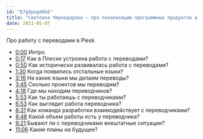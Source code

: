 ```yaml
---
id: "E7gXpugd9kE"
title: "Светлана Чернодарова — про локализацию программных продуктов в Plesk"
date: 2021-05-07
---
```


<p>Про работу с&nbsp;переводами в&nbsp;Plesk</p>

<ul class="videos__video-timecode">
    <li><a href="https://youtu.be/{{ id }}?t=0s" target="_blank">0:00</a> <span>Интро</span></li>
    <li><a href="https://youtu.be/{{ id }}?t=17s" target="_blank">0:17</a> <span>Как в Плеске устроена работа с переводами?</span></li>
    <li><a href="https://youtu.be/{{ id }}?t=50s" target="_blank">0:50</a> <span>Как исторически развивалась работа с переводами?</span></li>
    <li><a href="https://youtu.be/{{ id }}?t=90s" target="_blank">1:30</a> <span>Когда появились отстальные языки?</span></li>
    <li><a href="https://youtu.be/{{ id }}?t=196s" target="_blank">3:16</a> <span>На какие языки мы делаем переводы?</span></li>
    <li><a href="https://youtu.be/{{ id }}?t=225s" target="_blank">3:45</a> <span>Сколько проектов мы переводим?</span></li>
    <li><a href="https://youtu.be/{{ id }}?t=258s" target="_blank">4:18</a> <span>Где мы находим переводчиков?</span></li>
    <li><a href="https://youtu.be/{{ id }}?t=353s" target="_blank">5:53</a> <span>Как ты работаешь с переводчиками?</span></li>
    <li><a href="https://youtu.be/{{ id }}?t=413s" target="_blank">6:53</a> <span>Как выглядит работа переводчика?</span></li>
    <li><a href="https://youtu.be/{{ id }}?t=511s" target="_blank">8:31</a> <span>Как команда разработки взаимодействует с переводчиками?</span></li>
    <li><a href="https://youtu.be/{{ id }}?t=528s" target="_blank">8:48</a> <span>Какой объем работы есть у переводчика?</span></li>
    <li><a href="https://youtu.be/{{ id }}?t=561s" target="_blank">9:21</a> <span>Бывают ли с переводчиками внештатные ситуации?</span></li>
    <li><a href="https://youtu.be/{{ id }}?t=666s" target="_blank">11:06</a> <span>Какие планы на будущее?</span></li>
</ul>
